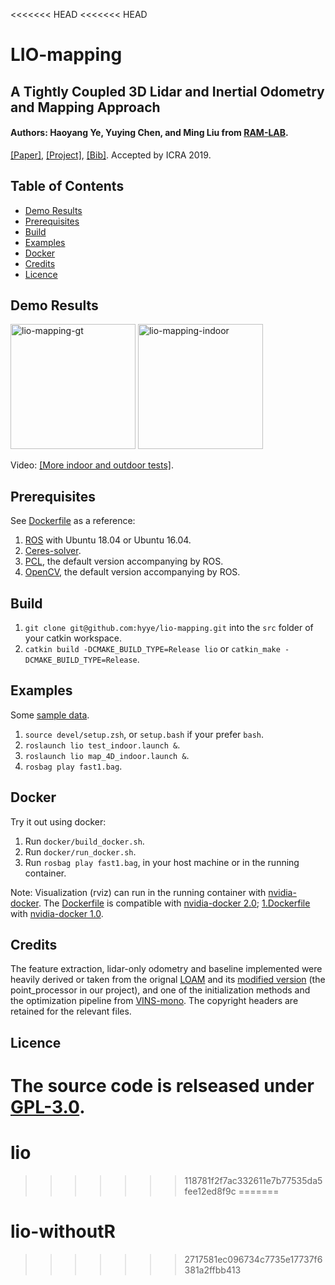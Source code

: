 <<<<<<< HEAD
<<<<<<< HEAD
# LIO-mapping
## A Tightly Coupled 3D Lidar and Inertial Odometry and Mapping Approach
#### Authors: Haoyang Ye, Yuying Chen, and Ming Liu from [RAM-LAB](https://ram-lab.com/).
[[Paper]](https://arxiv.org/abs/1904.06993), [[Project]](https://sites.google.com/view/lio-mapping), [[Bib]](https://ram-lab.com/papers/2019/icra_2019_ye.bib). Accepted by ICRA 2019.
## Table of Contents
* [Demo Results](#demo-results)
* [Prerequisites](#prerequisites)
* [Build](#build)
* [Examples](#examples)
* [Docker](#docker)
* [Credits](#credits)
* [Licence](#licence)

## Demo Results
<a href="https://youtu.be/4bGR_QJZZFw" target="_blank"><img src="https://ram-lab.com/file/hyye/lio-mapping-gt.gif" alt="lio-mapping-gt" height="200"></a>
<a href="https://youtu.be/4bGR_QJZZFw" target="_blank"><img src="https://ram-lab.com/file/hyye/lio-mapping-indoor.png" alt="lio-mapping-indoor" height="200"></a>

Video: [[More indoor and outdoor tests]](https://ram-lab.com/file/hyye/lio-mapping.mp4).

## Prerequisites
See [Dockerfile](docker/Dockerfile) as a reference:
1. [ROS](http://wiki.ros.org/melodic/Installation) with Ubuntu 18.04 or Ubuntu 16.04.
2. [Ceres-solver](http://ceres-solver.org/installation.html#linux).
3. [PCL](http://www.pointclouds.org/downloads/), the default version accompanying by ROS.
4. [OpenCV](https://docs.opencv.org/master/d7/d9f/tutorial_linux_install.html), the default version accompanying by ROS.

## Build
1. `git clone git@github.com:hyye/lio-mapping.git` into the `src` folder of your catkin workspace.
2. `catkin build -DCMAKE_BUILD_TYPE=Release lio` or `catkin_make -DCMAKE_BUILD_TYPE=Release`.

## Examples
Some [sample data](https://drive.google.com/drive/folders/1dPy667dAnJy9wgXmlnRgQZxQF_ESuve3).
1. `source devel/setup.zsh`, or `setup.bash` if your prefer `bash`.
2. `roslaunch lio test_indoor.launch &`.
3. `roslaunch lio map_4D_indoor.launch &`.
4. `rosbag play fast1.bag`.

## Docker
Try it out using docker:
1. Run `docker/build_docker.sh`.
2. Run `docker/run_docker.sh`.
3. Run `rosbag play fast1.bag`, in your host machine or in the running container.

Note: Visualization (rviz) can run in the running container with [nvidia-docker](https://github.com/NVIDIA/nvidia-docker). The [Dockerfile](docker/Dockerfile) is compatible with [nvidia-docker 2.0](https://github.com/nvidia/nvidia-docker/wiki/Installation-(version-2.0)); [1.Dockerfile](docker/1.Dockerfile) with [nvidia-docker 1.0](https://github.com/nvidia/nvidia-docker/wiki/Installation-(version-1.0)).

## Credits
The feature extraction, lidar-only odometry and baseline implemented were heavily derived or taken from the orignal [LOAM](http://wiki.ros.org/loam_velodyne) and its [modified version](https://github.com/laboshinl/loam_velodyne) (the point_processor in our project), and one of the initialization methods and the optimization pipeline from [VINS-mono](https://github.com/HKUST-Aerial-Robotics/VINS-Mono). The copyright headers are retained for the relevant files.

## Licence
The source code is relseased under [GPL-3.0](https://www.gnu.org/licenses/).
=======
# lio
>>>>>>> 118781f2f7ac332611e7b77535da5fee12ed8f9c
=======
# lio-withoutR
>>>>>>> 2717581ec096734c7735e17737f6381a2ffbb413
